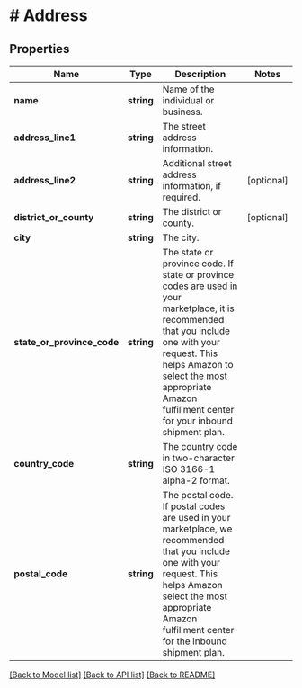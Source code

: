 # # Address

## Properties

Name | Type | Description | Notes
------------ | ------------- | ------------- | -------------
**name** | **string** | Name of the individual or business. |
**address_line1** | **string** | The street address information. |
**address_line2** | **string** | Additional street address information, if required. | [optional]
**district_or_county** | **string** | The district or county. | [optional]
**city** | **string** | The city. |
**state_or_province_code** | **string** | The state or province code.  If state or province codes are used in your marketplace, it is recommended that you include one with your request. This helps Amazon to select the most appropriate Amazon fulfillment center for your inbound shipment plan. |
**country_code** | **string** | The country code in two-character ISO 3166-1 alpha-2 format. |
**postal_code** | **string** | The postal code.  If postal codes are used in your marketplace, we recommended that you include one with your request. This helps Amazon select the most appropriate Amazon fulfillment center for the inbound shipment plan. |

[[Back to Model list]](../../README.md#models) [[Back to API list]](../../README.md#endpoints) [[Back to README]](../../README.md)
